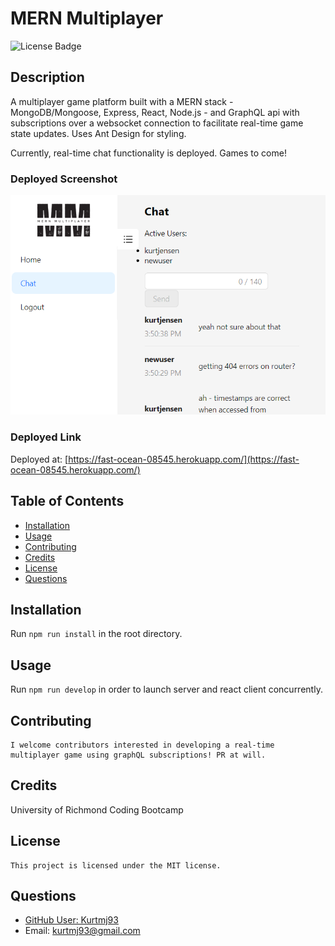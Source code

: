 # MERN Multiplayer

  ![License Badge](https://img.shields.io/badge/license-MIT-green?style=for-the-badge)

  ## Description

  A multiplayer game platform built with a MERN stack - MongoDB/Mongoose, Express, React, Node.js - and GraphQL api with subscriptions over a websocket connection to facilitate real-time game state updates. Uses Ant Design for styling.

  Currently, real-time chat functionality is deployed. Games to come!

### Deployed Screenshot

![screenshot](./mern-chat-screenshot.png)

  ### Deployed Link

Deployed at: [https://fast-ocean-08545.herokuapp.com/](https://fast-ocean-08545.herokuapp.com/)

  ## Table of Contents

  - [Installation](#installation)
  - [Usage](#usage)
  - [Contributing](#contributing)
  - [Credits](#credits)
  - [License](#license)
  - [Questions](#questions)

  ## Installation

  Run `npm run install` in the root directory.

  ## Usage

  Run `npm run develop` in order to launch server and react client concurrently.

  ## Contributing

    I welcome contributors interested in developing a real-time multiplayer game using graphQL subscriptions! PR at will.

  ## Credits

  University of Richmond Coding Bootcamp

  ## License
    
    This project is licensed under the MIT license.

  ## Questions

  - [GitHub User: Kurtmj93](https://github.com/Kurtmj93/)
  - Email: kurtmj93@gmail.com

